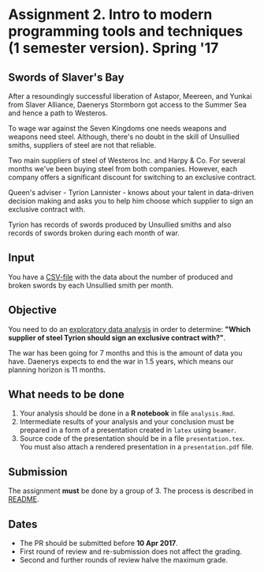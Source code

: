 # Assignment 2. Intro to modern programming tools and techniques (1 semester version). Spring '17
## Swords of Slaver's Bay

After a resoundingly successful liberation of Astapor, Meereen, and Yunkai from Slaver Alliance, Daenerys Stormborn got access to the Summer Sea and hence a path to Westeros.

To wage war against the Seven Kingdoms one needs weapons and weapons need steel.
Although, there's no doubt in the skill of Unsullied smiths, suppliers of steel are not that reliable.

Two main suppliers of steel of Westeros Inc. and Harpy & Co. For several months we've been buying steel from both
companies. However, each company offers a significant discount for switching to an exclusive contract.

Queen's adviser - Tyrion Lannister - knows about your talent in data-driven decision making and asks you to help him
choose which supplier to sign an exclusive contract with.

Tyrion has records of swords produced by Unsullied smiths and also records of swords broken during each month of war.

## Input
You have a [CSV-file](task4/production-data.csv) with the data about the number of produced and broken swords by each Unsullied smith per month.

## Objective
You need to do an [exploratory data analysis](https://en.wikipedia.org/wiki/Exploratory_data_analysis) in order to
determine: **"Which supplier of steel Tyrion should sign an exclusive contract with?"**.

The war has been going for 7 months and this is the amount of data you have. Daenerys expects to end the war in 1.5
years, which means our planning horizon is 11 months.

## What needs to be done

1. Your analysis should be done in a **R notebook** in file `analysis.Rmd`.
2. Intermediate results of your analysis and your conclusion must be prepared in a form of a presentation created in
   `latex` using `beamer`.
3. Source code of the presentation should be in a file `presentation.tex`. You must also attach a rendered presentation
   in a `presentation.pdf` file.

## Submission
The assignment **must** be done by a group of 3.
The process is described in [README](../README.org#submission-rules).

## Dates

* The PR should be submitted before **10 Apr 2017**.
* First round of review and re-submission does not affect the grading.
* Second and further rounds of review halve the maximum grade.
